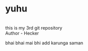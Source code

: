 # yuhu
<br>
this is my 3rd git repository
<br>
Author - Hecker

bhai bhai mai bhi add karunga saman
